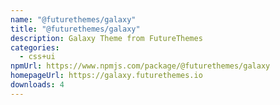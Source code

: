 ```yaml
---
name: "@futurethemes/galaxy"
title: "@futurethemes/galaxy"
description: Galaxy Theme from FutureThemes
categories:
  - css+ui
npmUrl: https://www.npmjs.com/package/@futurethemes/galaxy
homepageUrl: https://galaxy.futurethemes.io
downloads: 4
---
```

